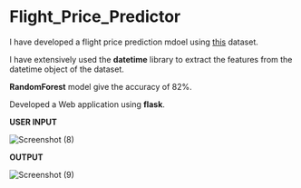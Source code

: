 # Flight_Price_Predictor
<p>I have developed a flight price prediction mdoel using <a href="https://www.kaggle.com/datasets/nikhilmittal/flight-fare-prediction-mh">this</a> dataset.</p>
<p>I have extensively used the <b>datetime</b> library to extract the features from the datetime object of the dataset.</p>
<p><b>RandomForest</b> model give the accuracy of 82%.</p>
<p>Developed a Web application using <b>flask</b>.</p>

<b>USER INPUT</b>

![Screenshot (8)](https://user-images.githubusercontent.com/85546544/232225817-e16bf8d4-c1f7-4c52-8c86-b7bee6be7a05.png)

<b>OUTPUT</b>

![Screenshot (9)](https://user-images.githubusercontent.com/85546544/232225840-e5b713ef-9739-402e-b378-de1d74182fbc.png)
